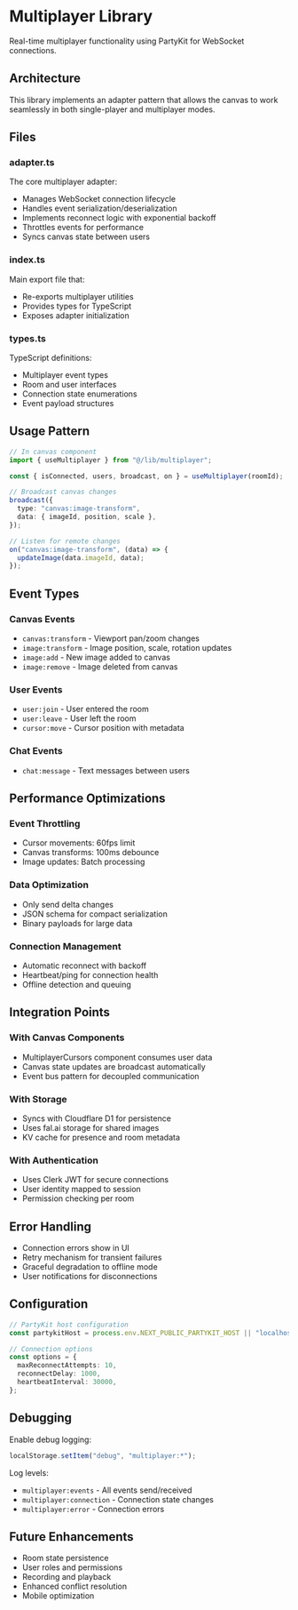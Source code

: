 # Multiplayer Library

Real-time multiplayer functionality using PartyKit for WebSocket connections.

## Architecture

This library implements an adapter pattern that allows the canvas to work seamlessly in both single-player and multiplayer modes.

## Files

### adapter.ts

The core multiplayer adapter:

- Manages WebSocket connection lifecycle
- Handles event serialization/deserialization
- Implements reconnect logic with exponential backoff
- Throttles events for performance
- Syncs canvas state between users

### index.ts

Main export file that:

- Re-exports multiplayer utilities
- Provides types for TypeScript
- Exposes adapter initialization

### types.ts

TypeScript definitions:

- Multiplayer event types
- Room and user interfaces
- Connection state enumerations
- Event payload structures

## Usage Pattern

```typescript
// In canvas component
import { useMultiplayer } from "@/lib/multiplayer";

const { isConnected, users, broadcast, on } = useMultiplayer(roomId);

// Broadcast canvas changes
broadcast({
  type: "canvas:image-transform",
  data: { imageId, position, scale },
});

// Listen for remote changes
on("canvas:image-transform", (data) => {
  updateImage(data.imageId, data);
});
```

## Event Types

### Canvas Events

- `canvas:transform` - Viewport pan/zoom changes
- `image:transform` - Image position, scale, rotation updates
- `image:add` - New image added to canvas
- `image:remove` - Image deleted from canvas

### User Events

- `user:join` - User entered the room
- `user:leave` - User left the room
- `cursor:move` - Cursor position with metadata

### Chat Events

- `chat:message` - Text messages between users

## Performance Optimizations

### Event Throttling

- Cursor movements: 60fps limit
- Canvas transforms: 100ms debounce
- Image updates: Batch processing

### Data Optimization

- Only send delta changes
- JSON schema for compact serialization
- Binary payloads for large data

### Connection Management

- Automatic reconnect with backoff
- Heartbeat/ping for connection health
- Offline detection and queuing

## Integration Points

### With Canvas Components

- MultiplayerCursors component consumes user data
- Canvas state updates are broadcast automatically
- Event bus pattern for decoupled communication

### With Storage

- Syncs with Cloudflare D1 for persistence
- Uses fal.ai storage for shared images
- KV cache for presence and room metadata

### With Authentication

- Uses Clerk JWT for secure connections
- User identity mapped to session
- Permission checking per room

## Error Handling

- Connection errors show in UI
- Retry mechanism for transient failures
- Graceful degradation to offline mode
- User notifications for disconnections

## Configuration

```typescript
// PartyKit host configuration
const partykitHost = process.env.NEXT_PUBLIC_PARTYKIT_HOST || "localhost:1999";

// Connection options
const options = {
  maxReconnectAttempts: 10,
  reconnectDelay: 1000,
  heartbeatInterval: 30000,
};
```

## Debugging

Enable debug logging:

```typescript
localStorage.setItem("debug", "multiplayer:*");
```

Log levels:

- `multiplayer:events` - All events send/received
- `multiplayer:connection` - Connection state changes
- `multiplayer:error` - Connection errors

## Future Enhancements

- Room state persistence
- User roles and permissions
- Recording and playback
- Enhanced conflict resolution
- Mobile optimization
